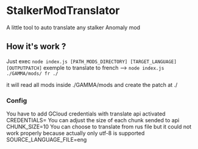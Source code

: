 # StalkerModTranslator
A little tool to auto translate any stalker Anomaly mod

## How it's work ?
Just exec `node index.js [PATH_MODS_DIRECTORY] [TARGET_LANGUAGE] [OUTPUTPATCH]`
exemple to translate to french --> `node index.js ./GAMMA/mods/ fr ./`

it will read all mods inside ./GAMMA/mods and create the patch at ./

### Config
You have to add GCloud credentials with translate api activated
CREDENTIALS=
You can adjust the size of each chunk sended to api
CHUNK_SIZE=10
You can choose to translate from rus file but it could not work properly because actually only utf-8 is supported
SOURCE_LANGUAGE_FILE=eng
